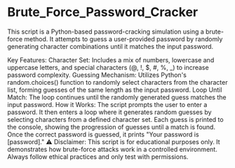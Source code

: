 # Brute_Force_Password_Cracker

This script is a Python-based password-cracking simulation using a brute-force method. It attempts to guess a user-provided password by randomly generating character combinations until it matches the input password.

Key Features:
Character Set: Includes a mix of numbers, lowercase and uppercase letters, and special characters (@, !, $, #, %, _) to increase password complexity.
Guessing Mechanism: Utilizes Python's random.choices() function to randomly select characters from the character list, forming guesses of the same length as the input password.
Loop Until Match: The loop continues until the randomly generated guess matches the input password.
How it Works:
The script prompts the user to enter a password.
It then enters a loop where it generates random guesses by selecting characters from a defined character set.
Each guess is printed to the console, showing the progression of guesses until a match is found.
Once the correct password is guessed, it prints "Your password is [password]."
⚠️ Disclaimer: This script is for educational purposes only. It demonstrates how brute-force attacks work in a controlled environment. Always follow ethical practices and only test with permissions.
